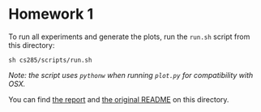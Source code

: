 # Homework 1

To run all experiments and generate the plots, run the `run.sh` script from this directory:

```sh cs285/scripts/run.sh```

*Note: the script uses `pythonw` when running `plot.py` for compatibility with OSX.*

You can find [the report](./report.pdf) and [the original README](./README.txt) on this directory.

